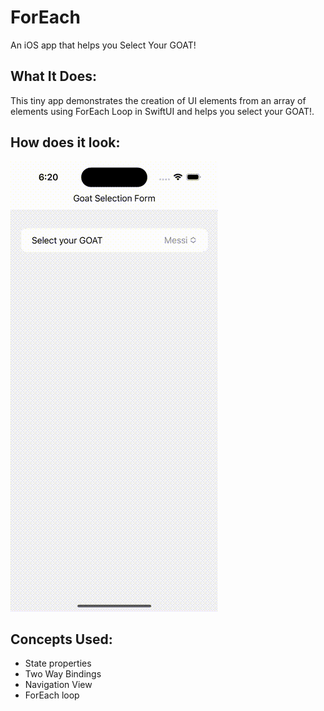 # ForEach
An iOS app that helps you Select Your GOAT!
## What It Does:

This tiny app demonstrates the creation of UI elements from an array of elements using ForEach Loop in SwiftUI and helps you select your GOAT!. 

## How does it look:
![alt text](https://github.com/Azmal16/Images/blob/master/foreachdemo720.gif "ForEach UI Demo")

## Concepts Used:

* State properties
* Two Way Bindings
* Navigation View
* ForEach loop
